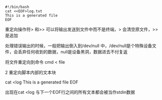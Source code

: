
```shell
#!/bin/bash
cat <<EOF>log.txt
This is a generated file
EOF

```

重定向操作符>   和>> 可以将输出发送到文件中而不是终端，> 会清空原文件，>>是追加

处理错误输出的时候，一般把输出倒入到/dev/null 中，/dev/null是个特殊设备文件，会丢弃任何收到的数据，null是设备黑洞，数据进去不付复返


将文件重定向到命令
cmd < file

2 重定向脚本内部的文本块

cat <<EOF>log
This is a generated file
EOF

出现在cat <<EOF>log 与下一个EOF行之间的所有文本都会被当作stdin数据


